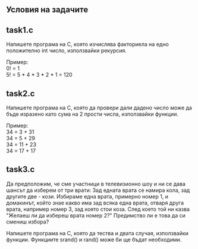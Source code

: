 
## Условия на задачите

## task1.c 

Напишете програма на C, която изчислява факториела на едно положително int число, използвайки рекурсия.

Пример: <br />
0! = 1 <br /> 
5! = 5 * 4 * 3 * 2 * 1 = 120 <br />

## task2.c 

Напишете програма на C, която да провери дали дадено число може да бъде изразено като сума на 2 прости числа, използвайки функции.

Пример: <br />
34 = 3 + 31 <br />
34 = 5 + 29 <br />
34 = 11 + 23 <br />
34 = 17 + 17 <br />


## task3.c

Да предположим, че сме участници в телевизионно шоу и ни се дава шансът да изберем от три врати: Зад едната врата се намира кола, зад другите две - кози. Избираме една врата, примерно номер 1, и домакинът, който знае какво има зад всяка една врата, отваря друга врата, например номер 3, зад която стои коза. След което той ни казва "Желаеш ли да избереш врата номер 2?" Предимство ли е това да си смениш избора?

Напишете програма на C, която да тества и двата случая, използвайки функции. 
Функциите srand() и rand() може би ще бъдат необходими.